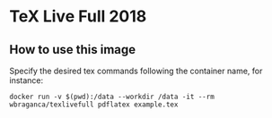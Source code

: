 # TeX Live Full 2018

## How to use this image

Specify the desired tex commands following the container name, for instance:

    docker run -v $(pwd):/data --workdir /data -it --rm wbraganca/texlivefull pdflatex example.tex
